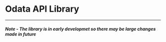 # Odata API Library

---
##### _Note - The library is in early developmet so there may be large changes made in future_
